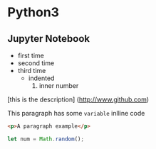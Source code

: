 # Python3
## Jupyter Notebook

- first time
- second time
- third time 
  - indented 
    1. inner number 
    
[this is the description] (http://www.github.com)

This paragraph has some `variable` inlline code

```html
<p>A paragraph example</p>
```
```javascript
let num = Math.random();
```


